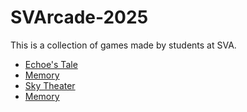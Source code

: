 # SVArcade-2025

This is a collection of games made by students at SVA.
- [Echoe's Tale](SVArcade-2025/exports/EchoesTale/)
- [Memory](SVArcade-2025/exports/Memory/)
- [Sky Theater](SVArcade-2025/exports/SkyTheater/)
- [Memory](SVArcade-2025/exports/Memory/)
